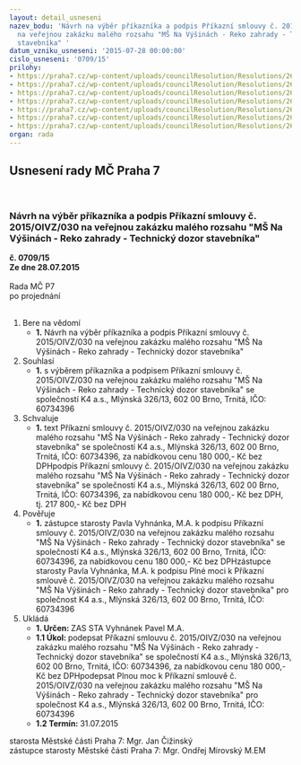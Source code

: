 ```yaml
---
layout: detail_usneseni
nazev_bodu: 'Návrh na výběr příkazníka a podpis Příkazní smlouvy č. 2015/OIVZ/030
  na veřejnou zakázku malého rozsahu "MŠ Na Výšinách - Reko zahrady - Technický dozor
  stavebníka" '
datum_vzniku_usneseni: '2015-07-28 00:00:00'
cislo_usneseni: '0709/15'
prilohy:
- https://praha7.cz/wp-content/uploads/councilResolution/Resolutions/26140/48-15-1._d%c5%afvodov%c3%a1_zpr%c3%a1va.doc
- https://praha7.cz/wp-content/uploads/councilResolution/Resolutions/26140/48-15-3._p%c5%99%c3%adkazn%c3%ad_smlouva_tds_-_na_v%c3%bd%c5%a1in%c3%a1ch.doc
- https://praha7.cz/wp-content/uploads/councilResolution/Resolutions/26140/48-15-4._cenov%c3%a1_nab%c3%addka.pdf
- https://praha7.cz/wp-content/uploads/councilResolution/Resolutions/26140/48-15-5._pln%c3%a1_moc.doc
- https://praha7.cz/wp-content/uploads/councilResolution/Resolutions/26140/48-15-6._v%c3%bdzva_k_pod%c3%a1n%c3%ad_nab%c3%addky.pdf
- https://praha7.cz/wp-content/uploads/councilResolution/Resolutions/26140/48-15-7._v%c3%bdpis_z_registru_pl%c3%a1tc%c5%af.pdf
- https://praha7.cz/wp-content/uploads/councilResolution/Resolutions/26140/48-15-8._v%c3%bdpis_z_or_ze_dne_13.7.2015.pdf
organ: rada
---
```

<div id="ucUsn_pList" class="usn">
	<span><h2>Usnesení rady MČ Praha 7 </h2>
<br></span><div class="standBody">
<span><h3>Návrh na výběr příkazníka a podpis Příkazní smlouvy č. 2015/OIVZ/030 na veřejnou zakázku malého rozsahu "MŠ Na Výšinách - Reko zahrady - Technický dozor stavebníka" </h3></span><div class="center">
		<strong>č. 0709/15</strong><br>
	</div>
<div class="center">
		<strong>Ze dne 28.07.2015</strong><br><br>
	</div>Rada MČ P7<br> po projednání<br><br><ol>
<li>Bere na vědomí<ul><li>
<strong>1.</strong> Návrh na výběr příkazníka a podpis Příkazní smlouvy č. 2015/OIVZ/030 na veřejnou zakázku malého rozsahu "MŠ Na Výšinách - Reko zahrady - Technický dozor stavebníka" </li></ul>
</li>
<li>Souhlasí<ul><li>
<strong>1.</strong> s výběrem příkazníka a podpisem Příkazní smlouvy č. 2015/OIVZ/030 na veřejnou zakázku malého rozsahu "MŠ Na Výšinách - Reko zahrady - Technický dozor stavebníka" se společností K4 a.s., Mlýnská 326/13, 602 00 Brno, Trnitá, IČO:  60734396</li></ul>
</li>
<li>Schvaluje<ul><li>
<strong>1.</strong> text Příkazní smlouvy č. 2015/OIVZ/030 na veřejnou zakázku malého rozsahu "MŠ Na Výšinách - Reko zahrady - Technický dozor stavebníka" se společností K4 a.s., Mlýnská 326/13, 602 00 Brno, Trnitá, IČO:  60734396, za nabídkovou cenu 180 000,- Kč bez DPHpodpis Příkazní smlouvy č. 2015/OIVZ/030 na veřejnou zakázku malého rozsahu "MŠ Na Výšinách - Reko zahrady - Technický dozor stavebníka" se společností K4 a.s., Mlýnská 326/13, 602 00 Brno, Trnitá, IČO:  60734396, za nabídkovou cenu 180 000,- Kč bez DPH, tj. 217 800,- Kč bez DPH   </li></ul>
</li>
<li>Pověřuje<ul><li>
<strong>1.</strong> zástupce starosty Pavla Vyhnánka, M.A. k podpisu Příkazní smlouvy č. 2015/OIVZ/030 na veřejnou zakázku malého rozsahu "MŠ Na Výšinách - Reko zahrady - Technický dozor stavebníka" se společností K4 a.s., Mlýnská 326/13, 602 00 Brno, Trnitá, IČO:  60734396, za nabídkovou cenu 180 000,- Kč bez DPHzástupce starosty Pavla Vyhnánka, M.A. k podpisu Plné moci k Příkazní smlouvě č. 2015/OIVZ/030 na veřejnou zakázku malého rozsahu "MŠ Na Výšinách - Reko zahrady - Technický dozor stavebníka" pro společnost K4 a.s., Mlýnská 326/13, 602 00 Brno, Trnitá, IČO:  60734396 </li></ul>
</li>
<li>Ukládá<ul>
<li>
<strong>1. Určen: </strong>ZAS STA Vyhnánek Pavel M.A.</li>
<li>
<strong>1.1 Úkol: </strong>podepsat  Příkazní smlouvu č. 2015/OIVZ/030 na veřejnou zakázku malého rozsahu "MŠ Na Výšinách - Reko zahrady - Technický dozor stavebníka" se společností K4 a.s., Mlýnská 326/13, 602 00 Brno, Trnitá, IČO:  60734396, za nabídkovou cenu 180 000,- Kč bez DPHpodepsat  Plnou moc k Příkazní smlouvě č. 2015/OIVZ/030 na veřejnou zakázku malého rozsahu "MŠ Na Výšinách - Reko zahrady - Technický dozor stavebníka" pro společnost K4 a.s., Mlýnská 326/13, 602 00 Brno, Trnitá, IČO:  60734396</li>
<li>
<strong>1.2 Termín: </strong>31.07.2015</li>
</ul>
</li>
</ol>starosta Městské části Praha 7: Mgr. Jan Čižinský<br>zástupce starosty Městské části Praha 7: Mgr. Ondřej Mirovský M.EM 
</div>
</div>